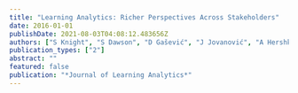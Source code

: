 ```yaml
---
title: "Learning Analytics: Richer Perspectives Across Stakeholders"
date: 2016-01-01
publishDate: 2021-08-03T04:08:12.483656Z
authors: ["S Knight", "S Dawson", "D Gašević", "J Jovanović", "A Hershkovitz"]
publication_types: ["2"]
abstract: ""
featured: false
publication: "*Journal of Learning Analytics*"
---
```



